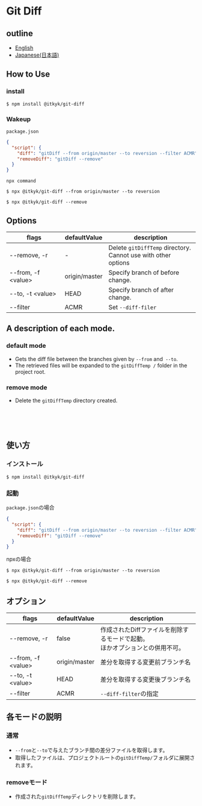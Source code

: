 # Git Diff 

## outline
- [English](#english)
- [Japanese(日本語)](#japanese)

<h2 id="english">How to Use</h2>

### install
```
$ npm install @itkyk/git-diff
```

### Wakeup
`package.json`
```json
{
  "script": {
    "diff": "gitDiff --from origin/master --to reversion --filter ACMR",
    "removeDiff": "gitDiff --remove"
  }
}
```

`npx command`
```
$ npx @itkyk/git-diff --from origin/master --to reversion

$ npx @itkyk/git-diff --remove
```

## Options
| flags | defaultValue | description |
|--------|------------------|---------------|
| --remove, -r | - | Delete `gitDiffTemp` directory.<br>Cannot use with other options |
| --from, -f \<value> | origin/master | Specify branch of before change. |
| --to, -t \<value> | HEAD | Specify branch of after change. |
| --filter <value> | ACMR | Set `--diff-filer` |

## A description of each mode.
### default mode
- Gets the diff file between the branches given by `--from` and` --to`.
- The retrieved files will be expanded to the `gitDiffTemp /` folder in the project root.

### remove mode
- Delete the `gitDiffTemp` directory created.

<br/>
<br/>
<br/>
<h2 id="japanese">使い方</h2>


### インストール
```
$ npm install @itkyk/git-diff
```

### 起動
`package.json`の場合
```json
{
  "script": {
    "diff": "gitDiff --from origin/master --to reversion --filter ACMR",
    "removeDiff": "gitDiff --remove"
  }
}
```

npxの場合
```
$ npx @itkyk/git-diff --from origin/master --to reversion

$ npx @itkyk/git-diff --remove
```

## オプション
| flags | defaultValue | description |
|--------|------------------|---------------|
| --remove, -r | false | 作成されたDiffファイルを削除するモードで起動。<br>ほかオプションとの併用不可。 |
| --from, -f \<value> | origin/master | 差分を取得する変更前ブランチ名 |
| --to, -t \<value> | HEAD | 差分を取得する変更後ブランチ名 |
| --filter <value> | ACMR | `--diff-filter`の指定 |

## 各モードの説明
### 通常
- `--from`と`--to`で与えたブランチ間の差分ファイルを取得します。
- 取得したファイルは、プロジェクトルートの`gitDiffTemp/`フォルダに展開されます。

### removeモード
- 作成された`gitDiffTemp`ディレクトリを削除します。